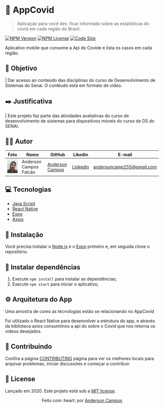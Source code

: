 <p align="center">
   
</p>

# :movie_camera: AppCovid

> Aplicação para você dev, ficar informado sobre as estatísticas do covid em cada região do Brasil.

[![NPM Version][npm-version]][npm-version]
[![NPM License][npm-license]][npm-license]
[![Code Size][code-size]][code-size]

Aplicativo mobile que consome a Api do Covide e lista os casos em cada região.

<p align="center">
  
</p>

## :nazar_amulet: Objetivo

| Dar acesso ao conteúdo das disciplinas do curso de Desenvolvimento de Sistemas do Senai. O contéudo está em formato de vídeo.

## :black_nib: Justificativa

| Este projeto faz parte das atividades avaliativas do curso de desenvolvimento de sistemas para dispositivos móveis do curso de DS do SENAI.

## :man_technologist: Autor

Foto | Nome | GitHub | Likedin | E-mail
---- | ---- | ------ | ------- | ------
<img src="./doc/anderson.jpeg" width="100px">  | Anderson Campos Falcão | [Anderson Campos](https://github.com/anderson-zip) | [Linkedin](https://www.linkedin.com/in/anderson-campos-3592681b1/) | andersoncamp255@gmail.com

## :computer: Tecnologias

- [Java Script](https://www.javascript.com/)
- [React Native](https://facebook.github.io/react-native/)
- [Expo](https://docs.expo.io)
- [Axios](https://github.com/axios/axios)

## :construction_worker: Instalação

Você precisa instalar o [Node.js](https://nodejs.org/en/download/) e o [Expo](https://docs.expo.io) primeiro e, em seguida clone o repositório.

## :wrench: Instalar dependências

1. Execute `npm install` para instalar as dependências;
2. Execute `npm start` para iniciar o aplicativo;

## :gear: Arquitetura do App

Uma amostra de como as tecnologias estão se relacionando no AppCovid
![]()

Foi utilizado o React Native para desenvolver a estrutura do app, e através da biblioteca axios consumimos a api do sobre o Covid que nos retorna os vídeos desejados.

## :handshake: Contribuindo

Confira a página [CONTRIBUTING](https://github.com/rafaellevissa/appDevFlix/blob/master/CONTRIBUTING.md) página para ver os melhores locais para arquivar problemas, iniciar discussões e começar a contribuir.

## :open_book: License

Lançado em 2020.
Este projeto está sob a [MIT license](https://github.com/rafaellevissa/appDevFlix/blob/master/LICENSE).

<p align="center">
    Feito com :heart: por <a href="https://github.com/anderson-zip">Anderson Campos</a>
</p>

<!-- Markdown link & img dfn's -->

[npm-license]: https://img.shields.io/npm/l/express?color=03ca6f&style=plastic
[npm-version]: https://img.shields.io/npm/v/npm?color=333333&style=plastic
[code-size]: https://img.shields.io/github/languages/code-size/rafaellevissa/appDevFlix?color=03ca6f&style=plastic
